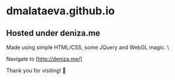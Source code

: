 # dmalataeva.github.io
## Hosted under deniza.me

Made using simple HTML/CSS, some JQuery and WebGL magic.
\


Navigate to [http://deniza.me/]

Thank you for visiting! :yellow_heart:
